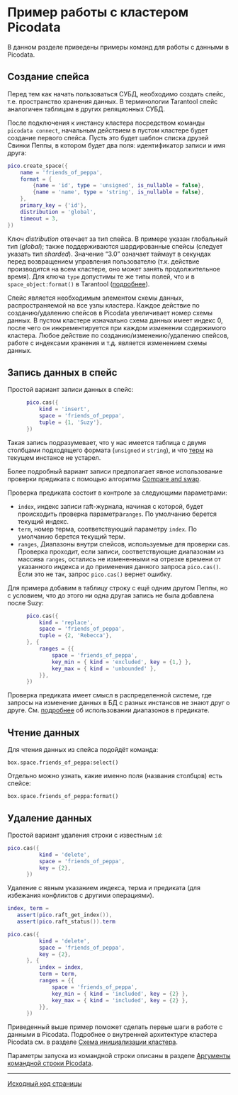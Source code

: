 # Пример работы с кластером Picodata
В данном разделе приведены примеры команд для работы с данными в Picodata.


## Создание спейса
Перед тем как начать пользоваться СУБД, необходимо создать спейс, т.е.
пространство хранения данных. В терминологии Tarantool спейс аналогичен
таблицам в других реляционных СУБД. 

После подключения к инстансу кластера посредством команды `picodata
connect`, начальным действием в пустом кластере будет создание первого
спейса. Пусть это будет шаблон списка друзей Свинки Пеппы, в
котором будет два поля: идентификатор записи и имя друга:

```lua
pico.create_space({
    name = 'friends_of_peppa',
    format = {
        {name = 'id', type = 'unsigned', is_nullable = false},
        {name = 'name', type = 'string', is_nullable = false},
    },
    primary_key = {'id'},
    distribution = 'global',
    timeout = 3,
})
```

Ключ _distribution_ отвечает за тип спейса. В примере указан глобальный
тип (_global_); также поддерживаются шардированные спейсы (следует
указать тип _sharded_). Значение “3.0” означает таймаут в секундах перед
возвращением управления пользователю (т.к. действие производится на всем
кластере, оно может занять продолжительное время). Для ключа `type`
допустимы те же типы полей, что и в `space_object:format()` в Tarantool
([подробнее](https://www.tarantool.io/ru/doc/latest/reference/reference_lua/box_space/format/)).  

Спейс является необходимым элементом схемы данных, распространяемой на
все узлы кластера. Каждое действие по созданию/удалению спейсов в
Picodata увеличивает номер схемы данных. В пустом кластере изначально
схема данных имеет индекс 0, после чего он инкрементируется при каждом
изменении содержимого кластера. Любое действие по
созданию/изменению/удалению спейсов, работе с индексами хранения и т.д.
является изменением схемы данных. 


## Запись данных в спейс
Простой вариант записи данных в спейс:

```lua
      pico.cas({
          kind = 'insert',
          space = 'friends_of_peppa',
          tuple = {1, 'Suzy'},
      })
```
Такая запись подразумевает, что у нас имеется таблица с двумя столбцами
подходящего формата (`unsigned` и `string`), и что
[терм](glossary.md#term) на текущем инстансе не устарел.

Более подробный вариант записи предполагает явное использование проверки
предиката с помощью алгоритма [Compare and swap](glossary.md#cas).

Проверка предиката состоит в контроле за следующими параметрами:

- `index`, индекс записи raft-журнала, начиная с которой, будет
  происходить проверка параметра`ranges`. По умолчанию берется текущий
  индекс.
- `term`, номер терма, соответствующий параметру `index`. По умолчанию
  берется текущий терм.
- `ranges`, Диапазоны внутри спейсов, используемые для проверки cas. Проверка проходит, если
  записи, соответствующие диапазонам из массива `ranges`, остались не
  измененными на отрезке времени от указанного индекса и до применения
  данного запроса `pico.cas()`. Если это не так, запрос `pico.cas()`
  вернет ошибку.

Для примера добавим в таблицу строку с ещё одним другом Пеппы, но с
условием, что до этого ни одна другая запись не была добавлена после Suzy:

```lua
      pico.cas({
          kind = 'replace',
          space = 'friends_of_peppa',
          tuple = {2, 'Rebecca'},
      }, {
          ranges = {{
              space = 'friends_of_peppa',
              key_min = { kind = 'excluded', key = {1,} },
              key_max = { kind = 'unbounded' },
          }},
      })

```
Проверка предиката имеет смысл в распределенной системе, где запросы на
изменение данных в БД с разных инстансов не знают друг о друге. См.
[подробнее](api.md#casrange) об использовании диапазонов в предикате.


## Чтение данных
Для чтения данных из спейса подойдёт команда:
```
box.space.friends_of_peppa:select()
```

Отдельно можно узнать, какие именно поля (названия столбцов) есть спейсе:
```
box.space.friends_of_peppa:format()
```

## Удаление данных

Простой вариант удаления строки с известным `id`:

```lua
pico.cas({
          kind = 'delete',
          space = 'friends_of_peppa',
          key = {2},
      })
```

Удаление с явным указанием индекса, терма и предиката (для избежания
конфликтов с другими операциями).

```lua
index, term =
   assert(pico.raft_get_index()),
   assert(pico.raft_status()).term

pico.cas({
          kind = 'delete',
          space = 'friends_of_peppa',
          key = {2},
      }, {
          index = index,
          term = term,
          ranges = {{
              space = 'friends_of_peppa',
              key_min = { kind = 'included', key = {2} },
              key_max = { kind = 'included', key = {2} },
          }},
      })

```





Приведенный выше пример поможет сделать первые шаги в работе с данными в Picodata.
Подробнее о внутренней архитектуре кластера Picodata см. в разделе
[Cхема инициализации кластера](../clustering). 

Параметры запуска из командной строки описаны в разделе [Аргументы командной строки Picodata](../cli).

---
[Исходный код страницы](https://git.picodata.io/picodata/picodata/docs/-/blob/main/docs/tutorial.md)

